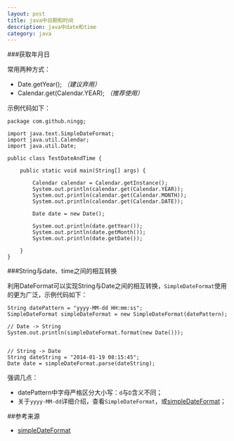 ```yaml
---
layout: post
title: java中日期和时间
description: java中date和time
category: java
---
```



###获取年月日

常用两种方式：

* Date.getYear(); *（建议弃用）*
* Calendar.get(Calendar.YEAR); *（推荐使用）*


示例代码如下：

	package com.github.ningg;

	import java.text.SimpleDateFormat;
	import java.util.Calendar;
	import java.util.Date;

	public class TestDateAndTime {

		public static void main(String[] args) {
			
			Calendar calendar = Calendar.getInstance();
			System.out.println(calendar.get(Calendar.YEAR));
			System.out.println(calendar.get(Calendar.MONTH));
			System.out.println(calendar.get(Calendar.DATE));
		
			Date date = new Date();
			
			System.out.println(date.getYear());
			System.out.println(date.getMonth());
			System.out.println(date.getDate());
			
		}
	}




###String与date、time之间的相互转换


利用DateFormat可以实现String与Date之间的相互转换，`SimpleDateFormat`使用的更为广泛，示例代码如下：


	String datePattern = "yyyy-MM-dd HH:mm:ss";
	SimpleDateFormat simpleDateFormat = new SimpleDateFormat(datePattern);
	
	// Date -> String
	System.out.println(simpleDateFormat.format(new Date()));
	
	
	// String -> Date
	String dateString = "2014-01-19 08:15:45";
	Date date = simpleDateFormat.parse(dateString);

	

强调几点：

* datePattern中字母严格区分大小写：`d`与`D`含义不同；
* 关于`yyyy-MM-dd`详细介绍，查看`SimpleDateFormat`，或[simpleDateFormat][simpleDateFormat]；




























##参考来源


* [simpleDateFormat][simpleDateFormat]





















[NingG]:    								http://ningg.github.com  "NingG"
[simpleDateFormat]:							http://docs.oracle.com/javase/tutorial/i18n/format/simpleDateFormat.html
[JavaSE 7 API-SimpleDateFormat]:			http://docs.oracle.com/javase/7/docs/api/java/text/SimpleDateFormat.html












